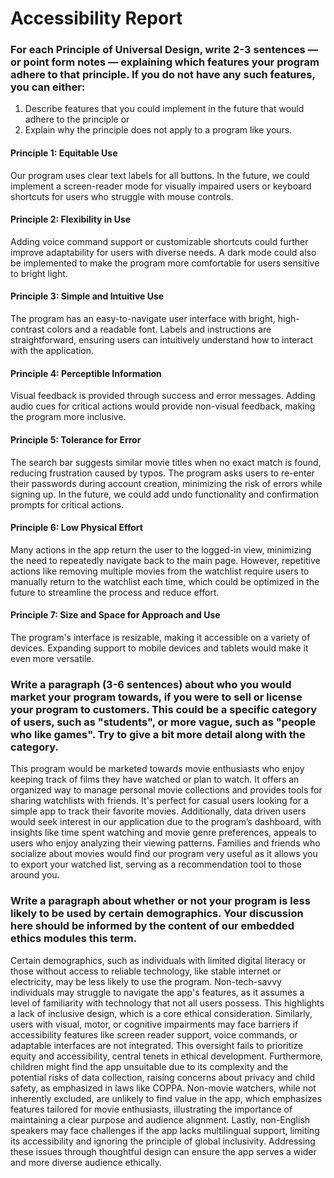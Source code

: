 # Accessibility Report

### For each Principle of Universal Design, write 2-3 sentences — or point form notes — explaining which features your program adhere to that principle. If you do not have any such features, you can either:
   1. Describe features that you could implement in the future that would adhere to the principle or 
   2. Explain why the principle does not apply to a program like yours.

#### Principle 1: Equitable Use
Our program uses clear text labels for all buttons. In the future, we could implement a screen-reader mode for visually impaired users or keyboard shortcuts for users who struggle with mouse controls.

#### Principle 2: Flexibility in Use
Adding voice command support or customizable shortcuts could further improve adaptability for users with diverse needs. A dark mode could also be implemented to make the program more comfortable for users sensitive to bright light.

#### Principle 3: Simple and Intuitive Use
The program has an easy-to-navigate user interface with bright, high-contrast colors and a readable font. Labels and instructions are straightforward, ensuring users can intuitively understand how to interact with the application.

#### Principle 4: Perceptible Information
Visual feedback is provided through success and error messages. Adding audio cues for critical actions would provide non-visual feedback, making the program more inclusive.

#### Principle 5: Tolerance for Error
The search bar suggests similar movie titles when no exact match is found, reducing frustration caused by typos. The program asks users to re-enter their passwords during account creation, minimizing the risk of errors while signing up. In the future, we could add undo functionality and confirmation prompts for critical actions.

#### Principle 6: Low Physical Effort
Many actions in the app return the user to the logged-in view, minimizing the need to repeatedly navigate back to the main page. However, repetitive actions like removing multiple movies from the watchlist require users to manually return to the watchlist each time, which could be optimized in the future to streamline the process and reduce effort.

#### Principle 7: Size and Space for Approach and Use
The program's interface is resizable, making it accessible on a variety of devices. Expanding support to mobile devices and tablets would make it even more versatile.

### Write a paragraph (3-6 sentences) about who you would market your program towards, if you were to sell or license your program to customers. This could be a specific category of users, such as "students", or more vague, such as "people who like games". Try to give a bit more detail along with the category.
This program would be marketed towards movie enthusiasts who enjoy keeping track of films they have watched or plan to watch. It offers an organized way to manage personal movie collections and provides tools for sharing watchlists with friends. It's perfect for casual users looking for a simple app to track their favorite movies. Additionally, data driven users would seek interest in our application due to the program’s dashboard, with insights like time spent watching and movie genre preferences, appeals to users who enjoy analyzing their viewing patterns. Families and friends who socialize about movies would find our program very useful as it allows you to export your watched list, serving as a recommendation tool to those around you.

### Write a paragraph about whether or not your program is less likely to be used by certain demographics. Your discussion here should be informed by the content of our embedded ethics modules this term.
Certain demographics, such as individuals with limited digital literacy or those without access to reliable technology, like stable internet or electricity, may be less likely to use the program. Non-tech-savvy individuals may struggle to navigate the app's features, as it assumes a level of familiarity with technology that not all users possess. This highlights a lack of inclusive design, which is a core ethical consideration. Similarly, users with visual, motor, or cognitive impairments may face barriers if accessibility features like screen reader support, voice commands, or adaptable interfaces are not integrated. This oversight fails to prioritize equity and accessibility, central tenets in ethical development. Furthermore, children might find the app unsuitable due to its complexity and the potential risks of data collection, raising concerns about privacy and child safety, as emphasized in laws like COPPA. Non-movie watchers, while not inherently excluded, are unlikely to find value in the app, which emphasizes features tailored for movie enthusiasts, illustrating the importance of maintaining a clear purpose and audience alignment. Lastly, non-English speakers may face challenges if the app lacks multilingual support, limiting its accessibility and ignoring the principle of global inclusivity. Addressing these issues through thoughtful design can ensure the app serves a wider and more diverse audience ethically.






